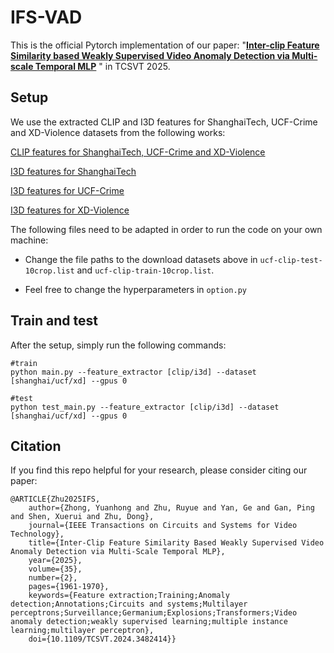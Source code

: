# IFS-VAD

This is the official Pytorch implementation of our paper: "[**Inter-clip Feature Similarity based Weakly Supervised Video Anomaly Detection via Multi-scale Temporal MLP**](https://ieeexplore.ieee.org/document/10720820) " in TCSVT 2025.




## Setup

We use the extracted CLIP and I3D features for ShanghaiTech, UCF-Crime and XD-Violence datasets from the following works:

[CLIP features for ShanghaiTech, UCF-Crime and XD-Violence](https://github.com/joos2010kj/CLIP-TSA) 

[I3D features for ShanghaiTech](https://github.com/tianyu0207/RTFM)  

[I3D features for UCF-Crime](https://github.com/Roc-Ng/DeepMIL)  

[I3D features for XD-Violence](https://roc-ng.github.io/XD-Violence/)

The following files need to be adapted in order to run the code on your own machine:

* Change the file paths to the download datasets above in `ucf-clip-test-10crop.list` and `ucf-clip-train-10crop.list`.

* Feel free to change the hyperparameters in `option.py`
## Train and test

After the setup, simply run the following commands:

    #train
    python main.py --feature_extractor [clip/i3d] --dataset [shanghai/ucf/xd] --gpus 0
    
    #test
    python test_main.py --feature_extractor [clip/i3d] --dataset [shanghai/ucf/xd] --gpus 0




## Citation

If you find this repo helpful for your research, please consider citing our paper:

    @ARTICLE{Zhu2025IFS,
        author={Zhong, Yuanhong and Zhu, Ruyue and Yan, Ge and Gan, Ping and Shen, Xuerui and Zhu, Dong},
        journal={IEEE Transactions on Circuits and Systems for Video Technology}, 
        title={Inter-Clip Feature Similarity Based Weakly Supervised Video Anomaly Detection via Multi-Scale Temporal MLP}, 
        year={2025},
        volume={35},
        number={2},
        pages={1961-1970},
        keywords={Feature extraction;Training;Anomaly detection;Annotations;Circuits and systems;Multilayer perceptrons;Surveillance;Germanium;Explosions;Transformers;Video anomaly detection;weakly supervised learning;multiple instance learning;multilayer perceptron},
        doi={10.1109/TCSVT.2024.3482414}}
